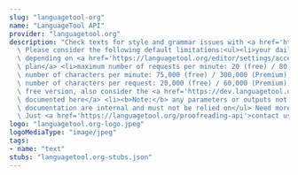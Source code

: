 ```yaml
---
slug: "languagetool-org"
name: "LanguageTool API"
provider: "languagetool.org"
description: "Check texts for style and grammar issues with <a href='https://languagetool.org'>LanguageTool</a>.\
  \ Please consider the following default limitations:<ul><li>your daily request limit\
  \ depending on <a href='https://languagetool.org/editor/settings/access-tokens'>your\
  \ plan</a> <li>maximum number of requests per minute: 20 (free) / 80 (Premium) <li>maximum\
  \ number of characters per minute: 75,000 (free) / 300,000 (Premium) <li>maximum\
  \ number of characters per request: 20,000 (free) / 60,000 (Premium) <li>for the\
  \ free version, also consider the <a href='https://dev.languagetool.org/public-http-api'>limitations\
  \ documented here</a> <li><b>Note:</b> any parameters or outputs not part of this\
  \ documentation are internal and must not be relied on</ul> Need more generous limits?\
  \ Just <a href='https://languagetool.org/proofreading-api'>contact us</a>."
logo: "languagetool.org-logo.jpeg"
logoMediaType: "image/jpeg"
tags:
- name: "text"
stubs: "languagetool.org-stubs.json"
---
```

